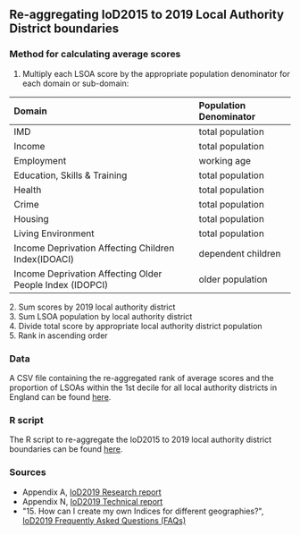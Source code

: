 ## Re-aggregating IoD2015 to 2019 Local Authority District boundaries

### Method for calculating average scores

1. Multiply each LSOA score by the appropriate population denominator for each domain or sub-domain:    

|Domain |Population Denominator |
|:--- |:---- |
|IMD |total population |
|Income |total population |
|Employment |working age |
|Education, Skills & Training |total population |
|Health |total population |
|Crime |total population |
|Housing |total population |
|Living Environment |total population |
|Income Deprivation Affecting Children Index(IDOACI) |dependent children |
|Income Deprivation Affecting Older People Index (IDOPCI) |older population |

2\. Sum scores by 2019 local authority district    
3\. Sum LSOA population by local authority district     
4\. Divide total score by appropriate local authority district population   
5\. Rank in ascending order

### Data

A CSV file containing the re-aggregated rank of average scores and the proportion of LSOAs within the 1st decile for all local authority districts in England can be found [here](data.csv).

### R script

The R script to re-aggregate the IoD2015 to 2019 local authority district boundaries can be found [here](script.R).

### Sources    

- Appendix A, [IoD2019 Research report](https://assets.publishing.service.gov.uk/government/uploads/system/uploads/attachment_data/file/833947/IoD2019_Research_Report.pdf)     
- Appendix N, [IoD2019 Technical report](https://www.gov.uk/government/publications/english-indices-of-deprivation-2019-technical-report)   
- "15. How can I create my own Indices for different geographies?", [IoD2019 Frequently Asked Questions (FAQs)](https://assets.publishing.service.gov.uk/government/uploads/system/uploads/attachment_data/file/835119/IoD2019_FAQ.pdf)


